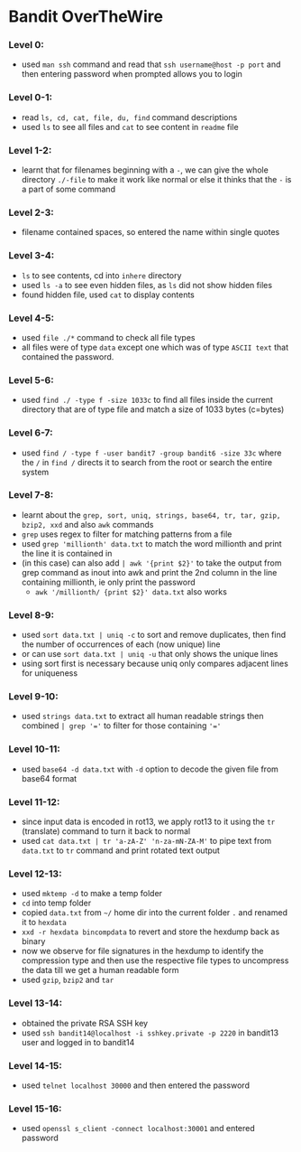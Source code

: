 # Bandit OverTheWire

### Level 0:
- used `man ssh` command and read that `ssh username@host -p port` and then entering password when prompted allows you to login

### Level 0-1:
- read `ls, cd, cat, file, du, find` command descriptions
- used `ls` to see all files and `cat` to see content in `readme` file

### Level 1-2:
- learnt that for filenames beginning with a `-`, we can give the whole directory `./-file` to make it work like normal or else it thinks that the `-` is a part of some command

### Level 2-3:
- filename contained spaces, so entered the name within single quotes

### Level 3-4:
- `ls` to see contents, cd into `inhere` directory
- used `ls -a` to see even hidden files, as `ls` did not show hidden files
- found hidden file, used `cat` to display contents

### Level 4-5:
-  used `file ./*` command to check all file types
- all files were of type `data` except one which was of type `ASCII text` that contained the password.

### Level 5-6:
- used `find ./ -type f -size 1033c` to find all files inside the current directory that are of type file and match a size of 1033 bytes (c=bytes)

### Level 6-7:
- used `find / -type f -user bandit7 -group bandit6 -size 33c` where the `/` in `find /` directs it to search from the root or search the entire system

### Level 7-8:
- learnt about the `grep, sort, uniq, strings, base64, tr, tar, gzip, bzip2, xxd` and also `awk` commands
- `grep` uses regex to filter for matching patterns from a file
- used `grep 'millionth' data.txt` to match the word millionth and print the line it is contained in
- (in this case) can also add `| awk '{print $2}'` to take the output from grep command as inout into awk and print the 2nd column in the line containing millionth, ie only print the password
	- `awk '/millionth/ {print $2}' data.txt` also works

### Level 8-9:
- used `sort data.txt | uniq -c` to sort and remove duplicates, then find the number of occurrences of each (now unique) line
- or can use `sort data.txt | uniq -u` that only shows the unique lines
- using sort first is necessary because uniq only compares adjacent lines for uniqueness

### Level 9-10:
- used `strings data.txt` to extract all human readable strings then combined `| grep '='` to filter for those containing `'='`

### Level 10-11:
- used `base64 -d data.txt` with `-d` option to decode the given file from base64 format

### Level 11-12:
- since input data is encoded in rot13, we apply rot13 to it using the `tr` (translate) command to turn it back to normal
- used `cat data.txt | tr 'a-zA-Z' 'n-za-mN-ZA-M'` to pipe text from `data.txt` to `tr` command and print rotated text output

### Level 12-13:
- used `mktemp -d` to make a temp folder
- `cd` into temp folder
- copied `data.txt` from `~/` home dir into the current folder `.` and renamed it to `hexdata`
- `xxd -r hexdata bincompdata` to revert and store the hexdump back as binary
- now we observe for file signatures in the hexdump to identify the compression type and then use the respective file types to uncompress the data till we get a human readable form
- used `gzip`, `bzip2` and `tar`

### Level 13-14:
- obtained the private RSA SSH key
- used `ssh bandit14@localhost -i sshkey.private -p 2220` in bandit13 user and logged in to bandit14

### Level 14-15:
- used `telnet localhost 30000` and then entered the password

### Level 15-16:
- used `openssl s_client -connect localhost:30001` and entered password
